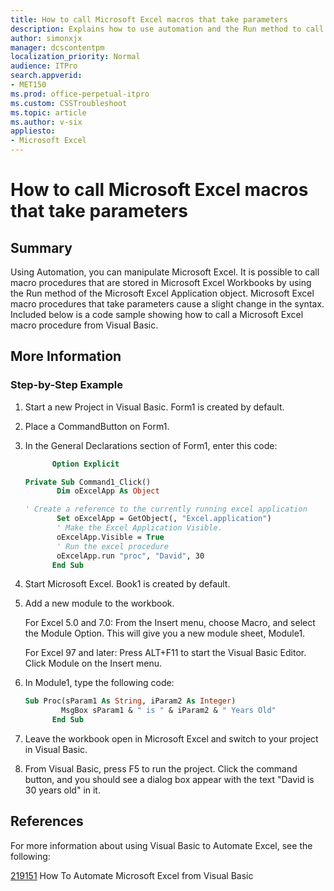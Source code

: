 ```yaml
---
title: How to call Microsoft Excel macros that take parameters
description: Explains how to use automation and the Run method to call macros procedures stored in Excel workbooks. The macro procedures that take parameters cause a slight change in the syntax.
author: simonxjx
manager: dcscontentpm
localization_priority: Normal
audience: ITPro
search.appverid: 
- MET150
ms.prod: office-perpetual-itpro
ms.custom: CSSTroubleshoot
ms.topic: article
ms.author: v-six
appliesto:
- Microsoft Excel
---
```


# How to call Microsoft Excel macros that take parameters

## Summary

Using Automation, you can manipulate Microsoft Excel. It is possible to call macro procedures that are stored in Microsoft Excel Workbooks by using the Run method of the Microsoft Excel Application object. Microsoft Excel macro procedures that take parameters cause a slight change in the syntax. Included below is a code sample showing how to call a Microsoft Excel macro procedure from Visual Basic. 

## More Information

### Step-by-Step Example

1. Start a new Project in Visual Basic. Form1 is created by default.    
2. Place a CommandButton on Form1.    
3. In the General Declarations section of Form1, enter this code:

    ```vb
          Option Explicit
    
    Private Sub Command1_Click()
           Dim oExcelApp As Object
    
    ' Create a reference to the currently running excel application
           Set oExcelApp = GetObject(, "Excel.application")
           ' Make the Excel Application Visible.
           oExcelApp.Visible = True
           ' Run the excel procedure
           oExcelApp.run "proc", "David", 30
          End Sub
    ```

4. Start Microsoft Excel. Book1 is created by default.

5. Add a new module to the workbook.

    For Excel 5.0 and 7.0: From the Insert menu, choose Macro, and select the Module Option. This will give you a new module sheet, Module1.
    
    For Excel 97 and later: Press ALT+F11 to start the Visual Basic Editor. Click Module on the Insert menu.    
6. In Module1, type the following code:

    ```vb
    Sub Proc(sParam1 As String, iParam2 As Integer)
            MsgBox sParam1 & " is " & iParam2 & " Years Old"
          End Sub
    ```

7. Leave the workbook open in Microsoft Excel and switch to your project in Visual Basic.   
8. From Visual Basic, press F5 to run the project. Click the command button, and you should see a dialog box appear with the text "David is 30 years old" in it.   

## References

For more information about using Visual Basic to Automate Excel, see the following: 
 
[219151](https://support.microsoft.com/help/219151) How To Automate Microsoft Excel from Visual Basic
